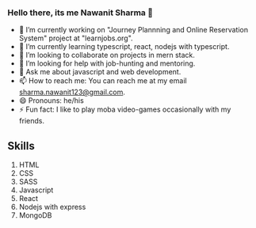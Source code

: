 ### Hello there, its me Nawanit Sharma 👋

- 🔭 I’m currently working on "Journey Plannning and Online Reservation System" project at "learnjobs.org".
- 🌱 I’m currently learning typescript, react, nodejs with typescript.
- 👯 I’m looking to collaborate on projects in mern stack.
- 🤔 I’m looking for help with job-hunting and mentoring.
- 💬 Ask me about javascript and web development.
- 📫 How to reach me: You can reach me at my email sharma.nawanit123@gmail.com.
- 😄 Pronouns: he/his
- ⚡ Fun fact: I like to play moba video-games occasionally with my friends.


## Skills
1. HTML
2. CSS
3. SASS
4. Javascript
5. React
6. Nodejs with express
7. MongoDB
